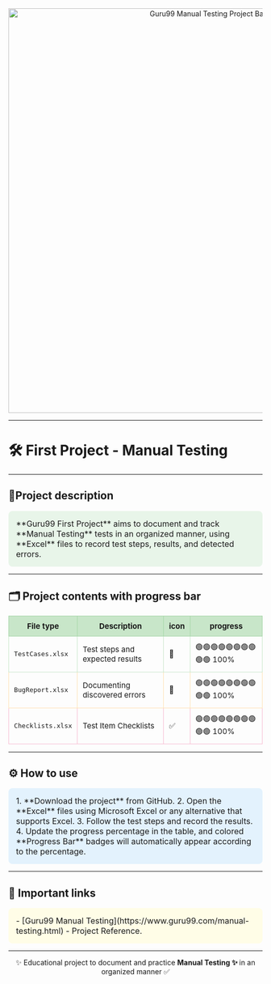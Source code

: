 <div align="center">

<!-- بانر المشروع -->
<img src="images/banner.png" alt="Guru99 Manual Testing Project Banner" width="800"/>

</div>

---

# 🛠️ First Project - Manual Testing

---

## 🌟Project description
<div style="background-color:#E8F5E9; padding:15px; border-radius:8px; font-size:16px;">
**Guru99 First Project** aims to document and track **Manual Testing** tests in an organized manner, using **Excel** files to record test steps, results, and detected errors.
</div>

---

## 🗂️ Project contents with progress bar

<table style="width:100%; border-collapse: collapse; font-size:15px;">
  <tr style="background-color:#C8E6C9;">
    <th style="padding:10px; border:1px solid #A5D6A7;">File type</th>
    <th style="padding:10px; border:1px solid #A5D6A7;">Description</th>
    <th style="padding:10px; border:1px solid #A5D6A7;">icon</th>
    <th style="padding:10px; border:1px solid #A5D6A7;">progress</th>
  </tr>
  <tr>
    <td style="padding:10px; border:1px solid #C8E6C9;"><code>TestCases.xlsx</code></td>
    <td style="padding:10px; border:1px solid #C8E6C9;">Test steps and expected results</td>
    <td style="padding:10px; border:1px solid #C8E6C9;">📝</td>
    <td style="padding:10px; border:1px solid #C8E6C9;">
      🟢🟢🟢🟢🟢🟢🟢🟢🟢🟢 100%    </td>
  </tr>
  <tr>
    <td style="padding:10px; border:1px solid #FFE0B2;"><code>BugReport.xlsx</code></td>
    <td style="padding:10px; border:1px solid #FFE0B2;">Documenting discovered errors</td>
    <td style="padding:10px; border:1px solid #FFE0B2;">🐞</td>
    <td style="padding:10px; border:1px solid #FFE0B2;">
      🟢🟢🟢🟢🟢🟢🟢🟢🟢🟢 100%
    </td>
  </tr>
  <tr>
    <td style="padding:10px; border:1px solid #F8BBD0;"><code>Checklists.xlsx</code></td>
    <td style="padding:10px; border:1px solid #F8BBD0;">Test Item Checklists</td>
    <td style="padding:10px; border:1px solid #F8BBD0;">✅</td>
    <td style="padding:10px; border:1px solid #F8BBD0;">
      🟢🟢🟢🟢🟢🟢🟢🟢🟢🟢 100%
    </td>
  </tr>
</table>

---

## ⚙️  How to use
<div style="background-color:#E3F2FD; padding:15px; border-radius:8px; font-size:16px;">
1. **Download the project** from GitHub.
2. Open the **Excel** files using Microsoft Excel or any alternative that supports Excel.
3. Follow the test steps and record the results.
4. Update the progress percentage in the table, and colored **Progress Bar** badges will automatically appear according to the percentage.
</div>

---

## 📎 Important links
<div style="background-color:#FFFDE7; padding:15px; border-radius:8px; font-size:16px;">
- [Guru99 Manual Testing](https://www.guru99.com/manual-testing.html) - Project Reference.  
</div>

---

<div align="center">
  <p> ✨ Educational project to document and practice <strong>Manual Testing ✨ </strong> in an organized manner ✅</p>
</div>
